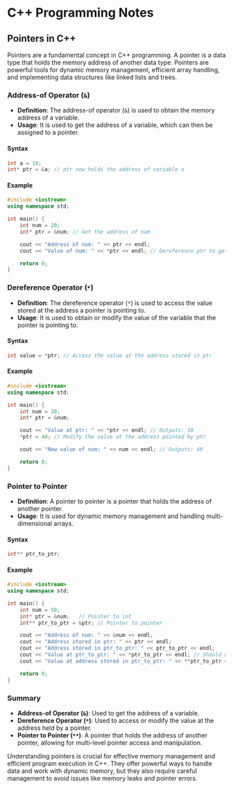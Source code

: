 
# C++ Programming Notes

## Pointers in C++

Pointers are a fundamental concept in C++ programming. A pointer is a data type that holds the memory address of another data type. Pointers are powerful tools for dynamic memory management, efficient array handling, and implementing data structures like linked lists and trees.

### Address-of Operator (`&`)

- **Definition**: The address-of operator (`&`) is used to obtain the memory address of a variable.
- **Usage**: It is used to get the address of a variable, which can then be assigned to a pointer.

#### Syntax

```cpp
int a = 10;
int* ptr = &a; // ptr now holds the address of variable a
```

#### Example

```cpp
#include <iostream>
using namespace std;

int main() {
    int num = 20;
    int* ptr = &num; // Get the address of num

    cout << "Address of num: " << ptr << endl;
    cout << "Value of num: " << *ptr << endl; // Dereference ptr to get the value of num

    return 0;
}
```

### Dereference Operator (`*`)

- **Definition**: The dereference operator (`*`) is used to access the value stored at the address a pointer is pointing to.
- **Usage**: It is used to obtain or modify the value of the variable that the pointer is pointing to.

#### Syntax

```cpp
int value = *ptr; // Access the value at the address stored in ptr
```

#### Example

```cpp
#include <iostream>
using namespace std;

int main() {
    int num = 30;
    int* ptr = &num;

    cout << "Value at ptr: " << *ptr << endl; // Outputs: 30
    *ptr = 40; // Modify the value at the address pointed by ptr

    cout << "New value of num: " << num << endl; // Outputs: 40

    return 0;
}
```

### Pointer to Pointer

- **Definition**: A pointer to pointer is a pointer that holds the address of another pointer.
- **Usage**: It is used for dynamic memory management and handling multi-dimensional arrays.

#### Syntax

```cpp
int** ptr_to_ptr;
```

#### Example

```cpp
#include <iostream>
using namespace std;

int main() {
    int num = 50;
    int* ptr = &num;   // Pointer to int
    int** ptr_to_ptr = &ptr; // Pointer to pointer

    cout << "Address of num: " << &num << endl;
    cout << "Address stored in ptr: " << ptr << endl;
    cout << "Address stored in ptr_to_ptr: " << ptr_to_ptr << endl;
    cout << "Value at ptr_to_ptr: " << *ptr_to_ptr << endl; // Should match address in ptr
    cout << "Value at address stored in ptr_to_ptr: " << **ptr_to_ptr << endl; // Should match num

    return 0;
}
```

### Summary

- **Address-of Operator (`&`)**: Used to get the address of a variable.
- **Dereference Operator (`*`)**: Used to access or modify the value at the address held by a pointer.
- **Pointer to Pointer (`**`)**: A pointer that holds the address of another pointer, allowing for multi-level pointer access and manipulation.

Understanding pointers is crucial for effective memory management and efficient program execution in C++. They offer powerful ways to handle data and work with dynamic memory, but they also require careful management to avoid issues like memory leaks and pointer errors.

